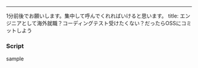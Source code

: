 ---
1分前後でお願いします。集中して呼んでくれればいけると思います。
title: エンジニアとして海外就職？コーディングテスト受けたくない？だったらOSSにコミットしよう

### Script
sample
